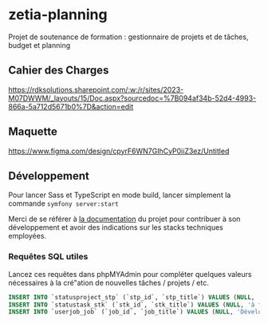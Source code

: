 # zetia-planning
Projet de soutenance de formation : gestionnaire de projets et de tâches, budget et planning

## Cahier des Charges

https://rdksolutions.sharepoint.com/:w:/r/sites/2023-M07DWWM/_layouts/15/Doc.aspx?sourcedoc=%7B094af34b-52d4-4993-866a-5a712d5671b0%7D&action=edit

## Maquette

https://www.figma.com/design/cpyrF6WN7GIhCyP0iiZ3ez/Untitled

## Développement

Pour lancer Sass et TypeScript en mode build, lancer simplement la commande
`symfony server:start`

Merci de se référer à [la documentation](./devdocs/index.md) du projet pour contribuer à son développement et avoir des indications sur les stacks techniques employées. 

### Requêtes SQL utiles

Lancez ces requêtes dans phpMYAdmin pour compléter quelques valeurs nécessaires à la cré"ation de nouvelles tâches / projets / etc.

```SQL
INSERT INTO `statusproject_stp` (`stp_id`, `stp_title`) VALUES (NULL, 'en attente'), (NULL, 'en cours'), (NULL, 'livré');
INSERT INTO `statustask_stk` (`stk_id`, `stk_title`) VALUES (NULL, 'à faire'), (NULL, 'en cours'), (NULL, 'en pause'), (NULL, 'fait');
INSERT INTO `userjob_job` (`job_id`, `job_title`) VALUES (NULL, 'Développeuse fullstack');
```